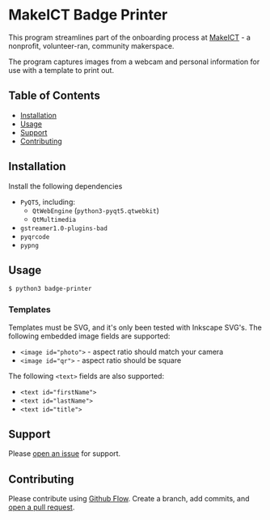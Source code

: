 # MakeICT Badge Printer

This program streamlines part of the onboarding process at [MakeICT](http://makeict.org) - a nonprofit, volunteer-ran, community makerspace.

The program captures images from a webcam and personal information for use with a template to print out.

## Table of Contents

* [Installation](#installation)
* [Usage](#usage)
* [Support](#support)
* [Contributing](#contributing)

## Installation

Install the following dependencies
* `PyQT5`, including:
	* `QtWebEngine` (`python3-pyqt5.qtwebkit`)
	* `QtMultimedia`
* `gstreamer1.0-plugins-bad`
* `pyqrcode`
* `pypng`

## Usage

```sh
$ python3 badge-printer
```

### Templates
Templates must be SVG, and it's only been tested with Inkscape SVG's. The following embedded image fields are supported:
* `<image id="photo">` - aspect ratio should match your camera
* `<image id="qr">` - aspect ratio should be square

The following `<text>` fields are also supported:
* `<text id="firstName">`
* `<text id="lastName">`
* `<text id="title">`

## Support

Please [open an issue](https://github.com/makeict/badge-printer/issues/new) for support.

## Contributing

Please contribute using [Github Flow](https://guides.github.com/introduction/flow/). Create a branch, add commits, and [open a pull request](https://github.com/fraction/readme-boilerplate/compare/).
